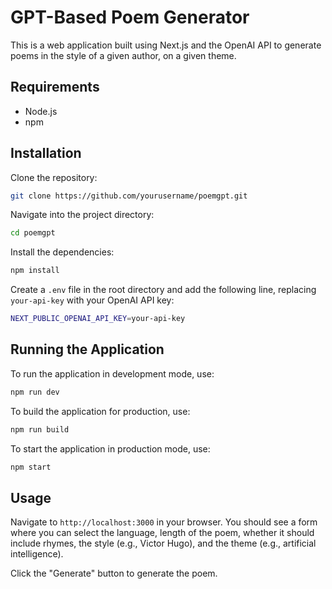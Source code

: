 # GPT-Based Poem Generator

This is a web application built using Next.js and the OpenAI API to generate poems in the style of a given author, on a given theme.

## Requirements

- Node.js
- npm

## Installation

Clone the repository:

```bash
git clone https://github.com/yourusername/poemgpt.git
```

Navigate into the project directory:

```bash
cd poemgpt
```

Install the dependencies:

```bash
npm install
```

Create a `.env` file in the root directory and add the following line, replacing `your-api-key` with your OpenAI API key:

```bash
NEXT_PUBLIC_OPENAI_API_KEY=your-api-key
```

## Running the Application

To run the application in development mode, use:

```bash
npm run dev
```

To build the application for production, use:

```bash
npm run build
```

To start the application in production mode, use:

```bash
npm start
```

## Usage

Navigate to `http://localhost:3000` in your browser. You should see a form where you can select the language, length of the poem, whether it should include rhymes, the style (e.g., Victor Hugo), and the theme (e.g., artificial intelligence).

Click the "Generate" button to generate the poem.